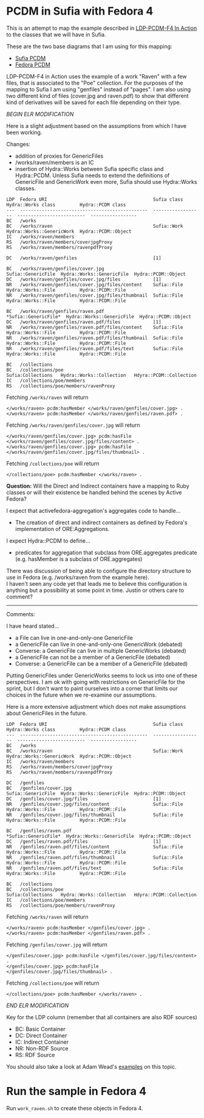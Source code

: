# PCDM in Sufia with Fedora 4
This is an attempt to map the example described in [LDP-PCDM-F4 In Action](https://wiki.duraspace.org/display/FEDORA4x/LDP-PCDM-F4+In+Action) to the classes that we will have in Sufia. 

These are the two base diagrams that I am using for this mapping:
* [Sufia PCDM](https://docs.google.com/drawings/d/1uTbg0FPQDoa2zN6p1I37m-M3CFnlx85Mp9CEyRw-rf4/edit)
* [Fedora PCDM](https://wiki.duraspace.org/download/attachments/68067286/ldp-pcdm-f4-dirs.png?version=2&modificationDate=1428639700927&api=v2)

LDP-PCDM-F4 in Action uses the example of a work "Raven" with a few files, that is associated to the "Poe" collection. For the purposes of the mapping to Sufia I am using "genfiles" instead of "pages". I am also using two different kind of files (cover.jpg and raven.pdf) to show that different kind of derivatives will be saved for each file depending on their type.


*BEGIN ELR MODIFICATION*

Here is a slight adjustment based on the assumptions from which I have been working.

Changes:
* addition of proxies for GenericFiles
* /works/raven/members is an IC
* insertion of Hydra::Works between Sufia specific class and Hydra::PCDM.  Unless Sufia needs to extend the definitions of GenericFile and GenericWork even more, Sufia should use Hydra::Works classes.

```
LDP  Fedora URI                                       Sufia class         Hydra::Works class         Hydra::PCDM class      
---  -----------------------------------------------  ------------------  -------------------------  -----------------   
BC   /works                
BC   /works/raven                                     Sufia::Work         Hydra::Works::GenericWork  Hydra::PCDM::Object    
IC   /works/raven/members
RS   /works/raven/members/coverjpgProxy
RS   /works/raven/members/ravenpdfProxy

DC   /works/raven/genfiles                            [1]        
                   
BC   /works/raven/genfiles/cover.jpg                  Sufia::GenericFile  Hydra::Works::GenericFile  Hydra::PCDM::Object    
DC   /works/raven/genfiles/cover.jpg/files            [1]                
NR   /works/raven/genfiles/cover.jpg/files/content    Sufia::File         Hydra::Works::File         Hydra::PCDM::File      
NR   /works/raven/genfiles/cover.jpg/files/thumbnail  Sufia::File         Hydra::Works::File         Hydra::PCDM::File      
                
BC   /works/raven/genfiles/raven.pdf                  *Sufia::GenericFile*  Hydra::Works::GenericFile  Hydra::PCDM::Object  
DC   /works/raven/genfiles/raven.pdf/files            [1]                
NR   /works/raven/genfiles/raven.pdf/files/content    Sufia::File         Hydra::Works::File         Hydra::PCDM::File      
NR   /works/raven/genfiles/raven.pdf/files/thumbnail  Sufia::File         Hydra::Works::File         Hydra::PCDM::File      
NR   /works/raven/genfiles/raven.pdf/files/text       Sufia::File         Hydra::Works::File         Hydra::PCDM::File      

BC   /collections
BC   /collections/poe                                 Sufia:Collections   Hydra::Works::Collection   Hdyra::PCDM::Collection
IC   /collections/poe/members
RS   /collections/poe/members/ravenProxy
```

Fetching `/works/raven` will return 

    </works/raven> pcdm:hasMember </works/raven/genfiles/cover.jpg> .
    </works/raven> pcdm:hasMember </works/raven/genfiles/raven.pdf> .

Fetching `/works/raven/genfiles/cover.jpg` will return 

    </works/raven/genfiles/cover.jpg> pcdm:hasFile </works/raven/genfiles/cover.jpg/files/content> .
    </works/raven/genfiles/cover.jpg> pcdm:hasFile </works/raven/genfiles/cover.jpg/files/thumbnail> .
    
Fetching `/collections/poe` will return

    </collections/poe> pcdm:hasMember </works/raven> .
    

**Question:** Will the Direct and Indirect containers have a mapping to Ruby classes or will their existence be handled behind the scenes by Active Fedora?

I expect that activefedora-aggregation's aggregates code to handle...
* The creation of direct and indirect containers as defined by Fedora's implementation of ORE:Aggregations.

I expect Hydra::PCDM to define...
* predicates for aggregation that subclass from ORE.aggregates predicate (e.g. hasMember is a subclass of ORE.aggregates)

There was discussion of being able to configure the directory structure to use in Fedora (e.g. /works/raven from the example here).  
I haven't seen any code yet that leads me to believe this configuration is anything but a possibility at some point in time.
Justin or others care to comment?

----
Comments:

I have heard stated...
* a File can live in one-and-only-one GenericFile
* a GenericFile can live in one-and-only-one GenericWork (debated)
 * Converse: a GenericFile can live in multiple GenericWorks (debated)
* a GenericFile can not be a member of a GenericFile (debated)
 * Converse: a GenericFile can be a member of a GenericFile (debated)

Putting GenericFiles under GenericWorks seems to lock us into one of these perspectives.  I am ok with going with restrictions on 
GenericFile for the sprint, but I don't want to paint ourselves into a corner that limits our choices in the future when we
re-examine our assumptions.


Here is a more extensive adjustment which does not make assumptions about GenericFiles in the future.

    LDP  Fedora URI                                       Sufia class         Hydra::Works class         Hydra::PCDM class      
    ---  -----------------------------------------------  ------------------  -------------------------  -----------------   
    BC   /works                
    BC   /works/raven                                     Sufia::Work         Hydra::Works::GenericWork  Hydra::PCDM::Object    
    IC   /works/raven/members
    RS   /works/raven/members/coverjpgProxy
    RS   /works/raven/members/ravenpdfProxy

    DC   /genfiles                                                 
    BC   /genfiles/cover.jpg                              Sufia::GenericFile  Hydra::Works::GenericFile  Hydra::PCDM::Object    
    DC   /genfiles/cover.jpg/files                        [1]                
    NR   /genfiles/cover.jpg/files/content                Sufia::File         Hydra::Works::File         Hydra::PCDM::File      
    NR   /genfiles/cover.jpg/files/thumbnail              Sufia::File         Hydra::Works::File         Hydra::PCDM::File      
                    
    BC   /genfiles/raven.pdf                              *Sufia::GenericFile*  Hydra::Works::GenericFile  Hydra::PCDM::Object  
    DC   /genfiles/raven.pdf/files                        [1]                
    NR   /genfiles/raven.pdf/files/content                Sufia::File         Hydra::Works::File         Hydra::PCDM::File      
    NR   /genfiles/raven.pdf/files/thumbnail              Sufia::File         Hydra::Works::File         Hydra::PCDM::File      
    NR   /genfiles/raven.pdf/files/text                   Sufia::File         Hydra::Works::File         Hydra::PCDM::File      
    
    BC   /collections
    BC   /collections/poe                                 Sufia:Collections   Hydra::Works::Collection   Hdyra::PCDM::Collection
    IC   /collections/poe/members
    RS   /collections/poe/members/ravenProxy


Fetching `/works/raven` will return 

    </works/raven> pcdm:hasMember </genfiles/cover.jpg> .
    </works/raven> pcdm:hasMember </genfiles/raven.pdf> .

Fetching `/genfiles/cover.jpg` will return 

    </genfiles/cover.jpg> pcdm:hasFile </genfiles/cover.jpg/files/content> .
    </genfiles/cover.jpg> pcdm:hasFile </genfiles/cover.jpg/files/thumbnail> .
    
Fetching `/collections/poe` will return

    </collections/poe> pcdm:hasMember </works/raven> .
    
*END ELR MODIFICATION*

Key for the LDP column (remember that all containers are also RDF sources)
* BC: Basic Container
* DC: Direct Container
* IC: Indirect Container
* NR: Non-RDF Source
* RS: RDF Source

You should also take a look at Adam Wead's [examples](https://github.com/awead/sufia-pcdm) on this topic.


# Run the sample in Fedora 4 
Run `work_raven.sh` to create these objects in Fedora 4.
